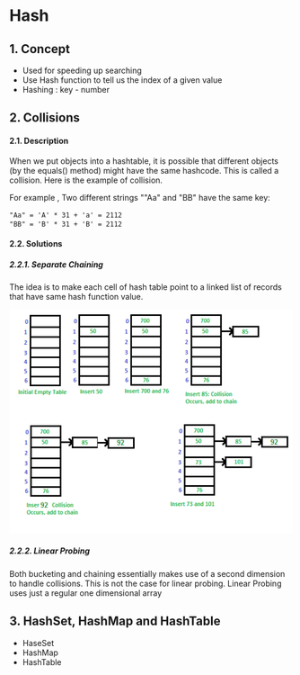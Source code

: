 # Hash
## 1. Concept
* Used for speeding up searching
* Use Hash function to tell us the index of a given value
* Hashing : key - number


## 2. Collisions
#### 2.1. Description
When we put objects into a hashtable, it is possible that different objects (by the equals() method) might have the same hashcode. This is called a collision. Here is the example of collision. 

For example , Two different strings ""Aa" and "BB" have the same key: 

```
"Aa" = 'A' * 31 + 'a' = 2112
"BB" = 'B' * 31 + 'B' = 2112
```

#### 2.2. Solutions
##### 2.2.1. Separate Chaining
The idea is to make each cell of hash table point to a linked list of records that have same hash function value.

![alt text](https://github.com/RagingPsyduck/Data-Structures-and-Algorithms-in-Java/blob/master/Hash/hashChaining1.png)

##### 2.2.2. Linear Probing
Both bucketing and chaining essentially makes use of a second dimension to handle collisions. This is not the case for linear probing. Linear Probing uses just a regular one dimensional array


## 3. HashSet, HashMap and HashTable
* HaseSet
* HashMap
* HashTable